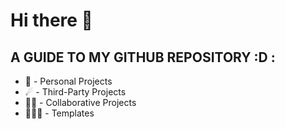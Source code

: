 # Hi there 👋

## A GUIDE TO MY GITHUB REPOSITORY :D : 
* 🚀 - Personal Projects
* ☄ - Third-Party Projects
* 🤝🏾 - Collaborative Projects
* 👨🏽‍🚀 - Templates
